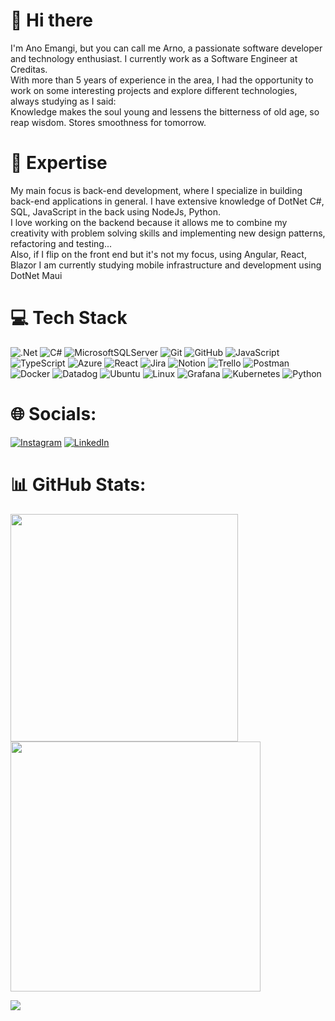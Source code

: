 # 👋 Hi there

I'm Ano Emangi, but you can call me Arno, a passionate software developer and technology enthusiast. I currently work as a Software Engineer at Creditas. </br>
With more than 5 years of experience in the area, I had the opportunity to work on some interesting projects and explore different technologies, always studying as I said: </br>
Knowledge makes the soul young and lessens the bitterness of old age, so reap wisdom. Stores smoothness for tomorrow.


# 🚀 Expertise

My main focus is back-end development, where I specialize in building back-end applications in general. I have extensive knowledge of DotNet C#, SQL, JavaScript in the back using NodeJs, Python. 
</br>
I love working on the backend because it allows me to combine my creativity with problem solving skills and implementing new design patterns, refactoring and testing...
</br>
Also, if I flip on the front end but it's not my focus, using Angular, React, Blazor
I am currently studying mobile infrastructure and development using DotNet Maui

# 💻 Tech Stack
<!--
![Dotnet](https://img.shields.io/badge/javascript-%23323330.svg?style=for-the-badge&logo=javascript&logoColor=%23F7DF1E)
![C#](https://img.shields.io/badge/javascript-%23323330.svg?style=for-the-badge&logo=javascript&logoColor=%23F7DF1E)
![SQL-Server](https://img.shields.io/badge/javascript-%23323330.svg?style=for-the-badge&logo=javascript&logoColor=%23F7DF1E)
![Dotnet-Maui](https://img.shields.io/badge/javascript-%23323330.svg?style=for-the-badge&logo=javascript&logoColor=%23F7DF1E)
-->
![.Net](https://img.shields.io/badge/.NET-5C2D91?style=for-the-badge&logo=.net&logoColor=white)
![C#](https://img.shields.io/badge/c%23-%23239120.svg?style=for-the-badge&logo=c-sharp&logoColor=white)
![MicrosoftSQLServer](https://img.shields.io/badge/Microsoft%20SQL%20Server-CC2927?style=for-the-badge&logo=microsoft%20sql%20server&logoColor=white)
![Git](https://img.shields.io/badge/git-%23F05033.svg?style=for-the-badge&logo=git&logoColor=white)
![GitHub](https://img.shields.io/badge/github-%23121011.svg?style=for-the-badge&logo=github&logoColor=white)
![JavaScript](https://img.shields.io/badge/javascript-%23323330.svg?style=for-the-badge&logo=javascript&logoColor=%23F7DF1E) ![TypeScript](https://img.shields.io/badge/typescript-%23007ACC.svg?style=for-the-badge&logo=typescript&logoColor=white) 
![Azure](https://img.shields.io/badge/azure-%230072C6.svg?style=for-the-badge&logo=microsoftazure&logoColor=white)
![React](https://img.shields.io/badge/react-%2320232a.svg?style=for-the-badge&logo=react&logoColor=%2361DAFB) ![Jira](https://img.shields.io/badge/jira-%230A0FFF.svg?style=for-the-badge&logo=jira&logoColor=white) ![Notion](https://img.shields.io/badge/Notion-%23000000.svg?style=for-the-badge&logo=notion&logoColor=white) ![Trello](https://img.shields.io/badge/Trello-%23026AA7.svg?style=for-the-badge&logo=Trello&logoColor=white) ![Postman](https://img.shields.io/badge/Postman-FF6C37?style=for-the-badge&logo=postman&logoColor=white)
![Docker](https://img.shields.io/badge/docker-%230db7ed.svg?style=for-the-badge&logo=docker&logoColor=white)
![Datadog](https://img.shields.io/badge/datadog-%23632CA6.svg?style=for-the-badge&logo=datadog&logoColor=white)
![Ubuntu](https://img.shields.io/badge/Ubuntu-E95420?style=for-the-badge&logo=ubuntu&logoColor=white)
![Linux](https://img.shields.io/badge/Linux-FCC624?style=for-the-badge&logo=linux&logoColor=black)
![Grafana](https://img.shields.io/badge/grafana-%23F46800.svg?style=for-the-badge&logo=grafana&logoColor=white)
![Kubernetes](https://img.shields.io/badge/kubernetes-%23326ce5.svg?style=for-the-badge&logo=kubernetes&logoColor=white)
![Python](https://img.shields.io/badge/python-3670A0?style=for-the-badge&logo=python&logoColor=ffdd54)

# 🌐 Socials:
[![Instagram](https://img.shields.io/badge/Instagram-%23E4405F.svg?logo=Instagram&logoColor=white)](https://instagram.com/ano_emangi) [![LinkedIn](https://img.shields.io/badge/LinkedIn-%230077B5.svg?logo=linkedin&logoColor=white)](https://linkedin.com/in/arnoboys)

# 📊 GitHub Stats:
<img src="https://github-readme-stats-wheat-two-53.vercel.app/api?username=anoema&theme=neon&hide_border=false&include_all_commits=false&count_private=false"  width="364px" />             <img src="https://github-readme-streak-stats.herokuapp.com/?user=anoema&theme=neon&hide_border=false"  width="400px" />



![](https://github-readme-stats-wheat-two-53.vercel.app/api/top-langs/?username=anoema&theme=neon&hide_border=false&include_all_commits=false&count_private=false&layout=compact)

